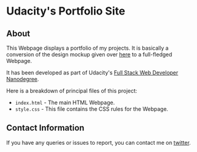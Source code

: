 # Udacity's Portfolio Site
## About
This Webpage displays a portfolio of my projects. It is basically a conversion of the design mockup given over [here](https://d17h27t6h515a5.cloudfront.net/topher/2017/November/5a136147_design-mockup-portfolio/design-mockup-portfolio.pdf) to a full-fledged Webpage. 

It has been developed as part of Udacity's [Full Stack Web Developer Nanodegree](https://in.udacity.com/course/full-stack-web-developer-nanodegree--nd004).

Here is a breakdown of principal files of this project:

  - `index.html` - The main HTML Webpage.
  - `style.css` - This file contains the CSS rules for the Webpage.

## Contact Information
If you have any queries or issues to report, you can contact me on [twitter](https://twitter.com/harshsahu97/).
